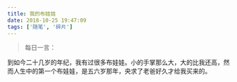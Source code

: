 ```yaml
---
title: 我的布娃娃
date: 2018-10-25 19:47:09
tags: ['随笔', '碎片']
---
```


> 每日一言：

到如今二十几岁的年纪，我有过很多布娃娃。小的手掌那么大，大的比我还高，然而人生中的第一个布娃娃，是五六岁那年，央求了老爸好久才给我买来的。
